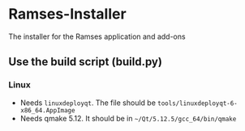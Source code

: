 # Ramses-Installer
 The installer for the Ramses application and add-ons

## Use the build script (build.py)

### Linux

- Needs `linuxdeployqt`. The file should be `tools/linuxdeployqt-6-x86_64.AppImage`
- Needs qmake 5.12. It should be in `~/Qt/5.12.5/gcc_64/bin/qmake`